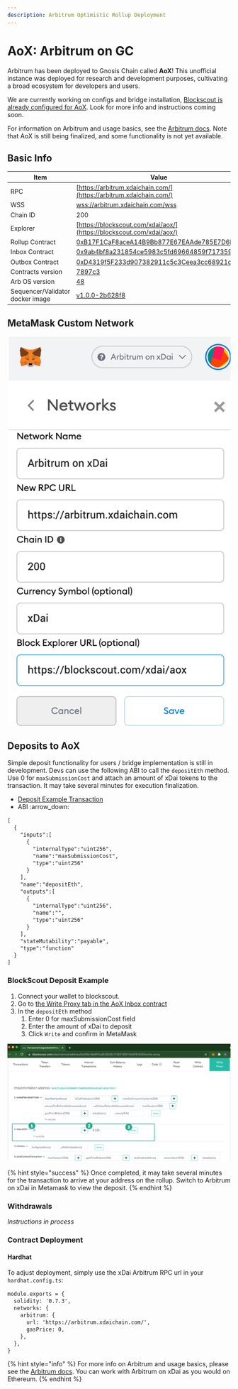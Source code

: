 ```yaml
---
description: Arbitrum Optimistic Rollup Deployment
---
```


# AoX: Arbitrum on GC

Arbitrum has been deployed to Gnosis Chain called **AoX**! This unofficial instance was deployed for research and development purposes, cultivating a broad ecosystem for  developers and users.

We are currently working on configs and bridge installation, [Blockscout is already configured for AoX](https://blockscout.com/xdai/aox/). Look for more info and instructions coming soon.

For information on Arbitrum and usage basics, see the [Arbitrum docs](https://developer.offchainlabs.com/docs/developer\_quickstart). Note that AoX is still being finalized, and some functionality is not yet available.&#x20;

## Basic Info

| Item                             | Value                                                                                                                                                                               |
| -------------------------------- | ----------------------------------------------------------------------------------------------------------------------------------------------------------------------------------- |
| RPC                              | [https://arbitrum.xdaichain.com/](https://arbitrum.xdaichain.com/)                                                                                                                  |
| WSS                              | [wss://arbitrum.xdaichain.com/wss](wss://arbitrum.xdaichain.com/wss)                                                                                                                |
| Chain ID                         | 200                                                                                                                                                                                 |
| Explorer                         | [https://blockscout.com/xdai/aox/](https://blockscout.com/xdai/aox/)                                                                                                                |
| Rollup Contract                  | [0xB17F1CaF8aceA14B9Bb877E67EAAde785E7D6F39](https://blockscout.com/xdai/mainnet/address/0xB17F1CaF8aceA14B9Bb877E67EAAde785E7D6F39/transactions)                                   |
| Inbox Contract                   | [0x9ab4bf8a231854ce5983c5fd69664859f717359d](https://blockscout.com/xdai/mainnet/address/0x9Ab4bf8A231854ce5983C5fd69664859F717359D/transactions)                                   |
| Outbox Contract                  | [0xD4319f5F233d907382911c5c3Ceea3cc68921c20](https://blockscout.com/xdai/mainnet/address/0xD4319f5F233d907382911c5c3Ceea3cc68921c20/transactions)                                   |
| Contracts version                | [7897c3](https://github.com/OffchainLabs/arbitrum/tree/7897c37760f38bd342a2c5d512fcfe74e082cf78)                                                                                    |
| Arb OS version                   | [48](https://github.com/OffchainLabs/arb-os/blob/7bfd973868c8a666fa51734c4cba5627df000f95/arb\_os/arbos.mexe)                                                                       |
| Sequencer/Validator docker image | [v1.0.0-2b628f8](https://hub.docker.com/layers/offchainlabs/arb-node/v1.0.0-2b628f8/images/sha256-be32b6cb1af726495bc40be5863931b145cb54b2ba5c95e3e4af950b19c23f38?context=explore) |

## MetaMask Custom Network

![](../../.gitbook/assets/xdai-arbitrum.png)

## Deposits to AoX

Simple deposit functionality for users / bridge implementation is still in development. Devs can use the following ABI to call the  `depositEth` method. Use 0 for `maxSubmissionCost` and attach an amount of xDai tokens to the transaction. It may take several minutes for execution finalization.&#x20;

* [Deposit Example Transaction](https://blockscout.com/xdai/mainnet/tx/0x2827e6b8c0c16b1a924910fb98488ebf2fb49303814773b252b16b7f67c0a83e)
* ABI :arrow\_down:&#x20;

```
[
  {
    "inputs":[
      {
        "internalType":"uint256",
        "name":"maxSubmissionCost",
        "type":"uint256"
      }
    ],
    "name":"depositEth",
    "outputs":[
      {
        "internalType":"uint256",
        "name":"",
        "type":"uint256"
      }
    ],
    "stateMutability":"payable",
    "type":"function"
  }
]
```

### BlockScout Deposit Example

1. Connect your wallet to blockscout.
2. Go to [the Write Proxy tab in the AoX Inbox contract](https://blockscout.com/xdai/mainnet/address/0x9Ab4bf8A231854ce5983C5fd69664859F717359D/write-proxy)
3. In the `depositEth` method
   1. Enter 0 for maxSubmissionCost field
   2. Enter the amount of xDai to deposit
   3. Click `Write` and confirm in MetaMask

![](<../../.gitbook/assets/bs-1 (1).png>)

{% hint style="success" %}
Once completed, it may take several minutes for the transaction to arrive at your address on the rollup. Switch to Arbitrum on xDai in Metamask to view the deposit.
{% endhint %}

### Withdrawals

_Instructions in process_

### Contract Deployment

#### Hardhat

To adjust deployment, simply use the xDai Arbitrum RPC url in your `hardhat.config.ts`:

```
module.exports = {
  solidity: '0.7.3',
  networks: {
    arbitrum: {
      url: 'https://arbitrum.xdaichain.com/',
      gasPrice: 0,
    },
  },
}
```

{% hint style="info" %}
For more info on Arbitrum and usage basics, please see the [Arbitrum docs](https://developer.offchainlabs.com/docs/developer\_quickstart). You can work with Arbitrum on xDai as you would on Ethereum.&#x20;
{% endhint %}
